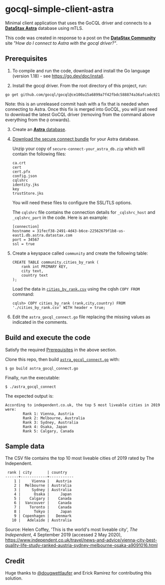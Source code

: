 # gocql-simple-client-astra
Minimal client application that uses the GoCQL driver and connects to a [**DataStax Astra**](https://astra.datastax.com/) database using mTLS. 

This code was created in response to a post on the [**DataStax Community**](https://community.datastax.com/) site _"How do I connect to Astra with the gocql driver?"_.

## Prerequisites
1. To compile and run the code, download and install the Go language (version 1.18) - see https://go.dev/doc/install.

2. Install the gocql driver. From the root directory of this project, run:

```go get github.com/gocql/gocql@ce100a15a6899a7f42fbdc588874a36afcadc921```

Note: this is an unreleased commit hash with a fix that is needed when connecting to Astra. Once this fix is merged into GoCQL, you will just need to download the latest GoCQL driver (removing from the command above everything from the `@` onwards).

3. Create an [**Astra** database](https://astra.datastax.com). 

4. [Download the secure connect bundle](https://docs.datastax.com/en/astra/aws/doc/dscloud/astra/dscloudObtainingCredentials.html) for your Astra database.

   Unzip your copy of `secure-connect-your_astra_db.zip` which will contain the following files:
   ```
   ca.crt
   cert
   cert.pfx
   config.json
   cqlshrc
   identity.jks
   key
   trustStore.jks
   ```

   You will need these files to configure the SSL/TLS options.

   The `cqlshrc` file contains the connection details for `_cqlshrc_host` and `_cqlshrc_port` in the code. Here is an example:
   ```
   [connection]
   hostname = 31fecf38-2491-4d43-b6ce-22562679f1b8-us-east1.db.astra.datastax.com
   port = 34567
   ssl = true
   ```

5. Create a keyspace called `community` and create the following table:

    ```
    CREATE TABLE community.cities_by_rank (
        rank int PRIMARY KEY,
        city text,
        country text
    );
    ```
   
   Load the data in [`cities_by_rank.csv`](cities_by_rank.csv) using the cqlsh `COPY FROM` command:
   ```
   cqlsh> COPY cities_by_rank (rank,city,country) FROM './cities_by_rank.csv' WITH header = true;
   ```
6. Edit the `astra_gocql_connect.go` file replacing the missing values as indicated in the comments.


## Build and execute the code
Satisfy the required [Prerequisites](#prerequisites) in the above section.

Clone this repo, then build [`astra_gocql_connect.go`](astra_gocql_connect.go) with:
```
$ go build astra_gocql_connect.go
```

Finally, run the executable:
```
$ ./astra_gocql_connect
```

The expected output is:
```
According to independent.co.uk, the top 5 most liveable cities in 2019 were:
        Rank 1: Vienna, Austria
        Rank 2: Melbourne, Australia
        Rank 3: Sydney, Australia
        Rank 4: Osaka, Japan
        Rank 5: Calgary, Canada
```

## Sample data
The CSV file contains the top 10 most liveable cities of 2019 rated by The Independent.
```
 rank | city       | country
------+------------+-----------
    1 |     Vienna |   Austria
    2 |  Melbourne | Australia
    3 |     Sydney | Australia
    4 |      Osaka |     Japan
    5 |    Calgary |    Canada
    6 |  Vancouver |    Canada
    7 |    Toronto |    Canada
    8 |      Tokyo |     Japan
    9 | Copenhagen |   Denmark
   10 |   Adelaide | Australia
```

Source: Helen Coffey, 'This is the world's most liveable city', _The Independent_, 4 September 2019 (accessed 2 May 2020), https://www.independent.co.uk/travel/news-and-advice/vienna-city-best-quality-life-study-ranked-austria-sydney-melbourne-osaka-a9091016.html

## Credit
Huge thanks to [@dougwettlaufer](https://github.com/dougwettlaufer) and Erick Ramirez for contributing this solution.
